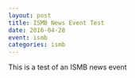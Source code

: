 ```yaml
---
layout: post
title: ISMB News Event Test
date: 2016-04-28
event: ismb
categories: ismb
---
```


This is a test of an ISMB news event
